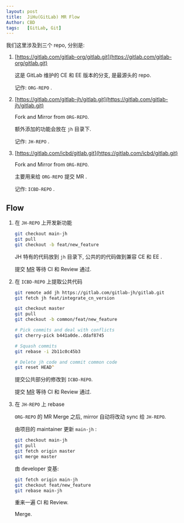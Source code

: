 ```yaml
---
layout: post
title:  JiHu(GitLab) MR Flow
Author: CBD
tags:   [GitLab, Git]
---
```


我们这里涉及到三个 repo, 分别是:

1. [https://gitlab.com/gitlab-org/gitlab.git](https://gitlab.com/gitlab-org/gitlab.git)

    这是 GitLab 维护的 CE 和 EE 版本的分支, 是最源头的 repo.

    记作: `ORG-REPO` .

2. [https://gitlab.com/gitlab-jh/gitlab.git](https://gitlab.com/gitlab-jh/gitlab.git)

    Fork and Mirror from `ORG-REPO`.

    额外添加的功能会放在 `jh` 目录下.

    记作: `JH-REPO` .

3. [https://gitlab.com/icbd/gitlab.git](https://gitlab.com/icbd/gitlab.git)

    Fork and Mirror from `ORG-REPO`.

    主要用来给 `ORG-REPO` 提交 MR .

    记作: `ICBD-REPO` .

## Flow

1. 在 `JH-REPO` 上开发新功能

    ```zsh
    git checkout main-jh
    git pull
    git checkout -b feat/new_feature
    ```

    JH 特有的代码放到 `jh` 目录下, 公共的的代码做到兼容 CE 和 EE .

    提交 [MR](https://gitlab.com/gitlab-jh/gitlab/-/merge_requests/17) 等待 CI 和 Review 通过.

2. 在 `ICBD-REPO` 上提取公共代码

    ```zsh
    git remote add jh https://gitlab.com/gitlab-jh/gitlab.git
    git fetch jh feat/integrate_cn_version
    
    git checkout master
    git pull
    git checkout -b common/feat/new_feature

    # Pick commits and deal with conflicts
    git cherry-pick b441a0de..ddaf8745
    
    # Squash commits
    git rebase -i 2b11c0c45b3 

    # Delete jh code and commit common code
    git reset HEAD^
    ```

    提交公共部分的修改到 `ICBD-REPO`.

    提交 [MR](https://gitlab.com/gitlab-org/gitlab/-/merge_requests/61658) 等待 CI 和 Review 通过.

3. 在 `JH-REPO` 上 rebase

    `ORG-REPO` 的 MR Merge 之后, mirror 自动将改动 sync 给 `JH-REPO`.

    由项目的 maintainer 更新 `main-jh` :

    ```zsh
    git checkout main-jh
    git pull
    git fetch origin master
    git merge master
    ```

    由 developer 变基:

    ```zsh
    git fetch origin main-jh
    git checkout feat/new_feature
    git rebase main-jh
    ```

    重来一遍 CI 和 Review. 

    Merge.
